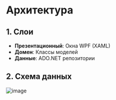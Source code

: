 # Архитектура

## 1. Слои
- **Презентационный**: Окна WPF (XAML)  
- **Домен**: Классы моделей  
- **Данные**: ADO.NET репозитории  

## 2. Схема данных
![image](https://github.com/user-attachments/assets/511e3b74-93c8-48f9-aae7-36bf325ba9c4)
